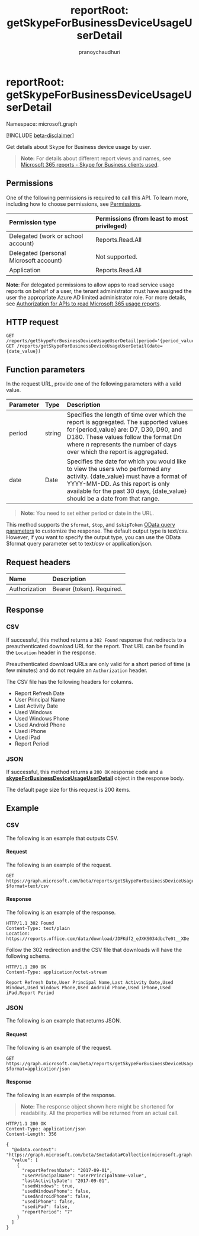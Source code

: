 ﻿---
title: "reportRoot: getSkypeForBusinessDeviceUsageUserDetail"
description: "Get details about Skype for Business device usage by user."
localization_priority: Normal
ms.prod: "reports"
author: "pranoychaudhuri"
doc_type: apiPageType
---

# reportRoot: getSkypeForBusinessDeviceUsageUserDetail

Namespace: microsoft.graph

[!INCLUDE [beta-disclaimer](../../includes/beta-disclaimer.md)]

Get details about Skype for Business device usage by user.

> **Note:** For details about different report views and names, see [Microsoft 365 reports - Skype for Business clients used](https://support.office.com/client/Skype-for-Business-clients-used-b9019c36-034f-40c7-acb0-c2a0400b03c3).

## Permissions

One of the following permissions is required to call this API. To learn more, including how to choose permissions, see [Permissions](/graph/permissions-reference).

| Permission type                        | Permissions (from least to most privileged) |
| :------------------------------------- | :------------------------------------------ |
| Delegated (work or school account)     | Reports.Read.All                            |
| Delegated (personal Microsoft account) | Not supported.                              |
| Application                            | Reports.Read.All                            |

**Note**: For delegated permissions to allow apps to read service usage reports on behalf of a user, the tenant administrator must have assigned the user the appropriate Azure AD limited administrator role. For more details, see [Authorization for APIs to read Microsoft 365 usage reports](/graph/reportroot-authorization).

## HTTP request

<!-- { "blockType": "ignored" } --> 

```http
GET /reports/getSkypeForBusinessDeviceUsageUserDetail(period='{period_value}')
GET /reports/getSkypeForBusinessDeviceUsageUserDetail(date={date_value})
```

## Function parameters

In the request URL, provide one of the following parameters with a valid value.

| Parameter | Type   | Description                                                                                                                                                                                                                                             |
| :-------- | :----- | :------------------------------------------------------------------------------------------------------------------------------------------------------------------------------------------------------------------------------------------------------ |
| period    | string | Specifies the length of time over which the report is aggregated. The supported values for {period_value} are: D7, D30, D90, and D180. These values follow the format D*n* where *n* represents the number of days over which the report is aggregated. |
| date      | Date   | Specifies the date for which you would like to view the users who performed any activity. {date_value} must have a format of YYYY-MM-DD. As this report is only available for the past 30 days, {date_value} should be a date from that range.          |

> **Note:** You need to set either period or date in the URL.

This method supports the `$format`, `$top`, and `$skipToken` [OData query parameters](/graph/query-parameters) to customize the response. The default output type is text/csv. However, if you want to specify the output type, you can use the OData $format query parameter set to text/csv or application/json.

## Request headers

| Name          | Description               |
| :------------ | :------------------------ |
| Authorization | Bearer {token}. Required. |

## Response

### CSV

If successful, this method returns a `302 Found` response that redirects to a preauthenticated download URL for the report. That URL can be found in the `Location` header in the response.

Preauthenticated download URLs are only valid for a short period of time (a few minutes) and do not require an `Authorization` header.

The CSV file has the following headers for columns.

- Report Refresh Date
- User Principal Name
- Last Activity Date
- Used Windows
- Used Windows Phone
- Used Android Phone
- Used iPhone
- Used iPad
- Report Period

### JSON

If successful, this method returns a `200 OK` response code and a **[skypeForBusinessDeviceUsageUserDetail](../resources/skypeforbusinessdeviceusageuserdetail.md)** object in the response body.

The default page size for this request is 200 items.

## Example

### CSV

The following is an example that outputs CSV.

#### Request

The following is an example of the request.

<!-- {
  "blockType": "ignored",
  "name": "reportroot_getskypeforbusinessdeviceusageuserdetail_csv"
}-->

```msgraph-interactive
GET https://graph.microsoft.com/beta/reports/getSkypeForBusinessDeviceUsageUserDetail(period='D7')?$format=text/csv
```

#### Response

The following is an example of the response.

<!-- { "blockType": "ignored" } --> 

```http
HTTP/1.1 302 Found
Content-Type: text/plain
Location: https://reports.office.com/data/download/JDFKdf2_eJXKS034dbc7e0t__XDe
```

Follow the 302 redirection and the CSV file that downloads will have the following schema.

<!-- {
  "blockType": "response",
  "truncated": true,
  "@odata.type": "stream"
} -->

```http
HTTP/1.1 200 OK
Content-Type: application/octet-stream

Report Refresh Date,User Principal Name,Last Activity Date,Used Windows,Used Windows Phone,Used Android Phone,Used iPhone,Used iPad,Report Period
```

### JSON

The following is an example that returns JSON.

#### Request

The following is an example of the request.

<!-- {
  "blockType": "ignored",
  "name": "reportroot_getskypeforbusinessdeviceusageuserdetail_json"
}-->

```msgraph-interactive
GET https://graph.microsoft.com/beta/reports/getSkypeForBusinessDeviceUsageUserDetail(period='D7')?$format=application/json
```

#### Response

The following is an example of the response.

> **Note:** The response object shown here might be shortened for readability. All the properties will be returned from an actual call.

<!-- {
  "blockType": "response",
  "truncated": true,
  "@odata.type": "microsoft.graph.skypeForBusinessDeviceUsageUserDetail"
} -->

```http
HTTP/1.1 200 OK
Content-Type: application/json
Content-Length: 356

{
  "@odata.context": "https://graph.microsoft.com/beta/$metadata#Collection(microsoft.graph.skypeForBusinessDeviceUsageUserDetail)", 
  "value": [
    {
      "reportRefreshDate": "2017-09-01", 
      "userPrincipalName": "userPrincipalName-value", 
      "lastActivityDate": "2017-09-01", 
      "usedWindows": true, 
      "usedWindowsPhone": false, 
      "usedAndroidPhone": false, 
      "usediPhone": false, 
      "usediPad": false, 
      "reportPeriod": "7"
    }
  ]
}
```

<!-- uuid: 8fcb5dbc-d5aa-4681-8e31-b001d5168d79 
2015-10-25 14:57:30 UTC -->

<!-- {
  "type": "#page.annotation",
  "description": "Example",
  "keywords": "",
  "section": "documentation",
  "tocPath": "",
  "suppressions": [
  ]
}-->

